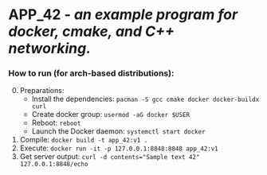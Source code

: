 # APP_42 - *an example program for docker, cmake, and C++ networking.*
### How to run (for arch-based distributions):
0) Preparations:
   - Install the dependencies: `pacman -S gcc cmake docker docker-buildx curl`
   - Create docker group: `usermod -aG docker $USER`
   - Reboot: `reboot`
   - Launch the Docker daemon: `systemctl start docker`
1) Compile: `docker build -t app_42:v1 .`
2) Execute: `docker run -it -p 127.0.0.1:8848:8848 app_42:v1`
3) Get server output: `curl -d contents="Sample text 42" 127.0.0.1:8848/echo`